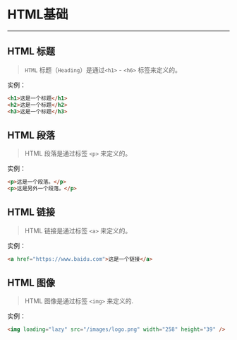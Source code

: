 # HTML基础
---
## HTML 标题

> `HTML` 标题（`Heading`）是通过`<h1>` - `<h6>` 标签来定义的。

实例：
```html
<h1>这是一个标题</h1>
<h2>这是一个标题</h2>
<h3>这是一个标题</h3>
```

## HTML 段落

> HTML 段落是通过标签 `<p>` 来定义的。

实例：
```html
<p>这是一个段落。</p>
<p>这是另外一个段落。</p>
```

## HTML 链接

> HTML 链接是通过标签 `<a>` 来定义的。

实例：
```html
<a href="https://www.baidu.com">这是一个链接</a>
```

## HTML 图像

> HTML 图像是通过标签 `<img>` 来定义的.

实例：
```html
<img loading="lazy" src="/images/logo.png" width="258" height="39" />
```
